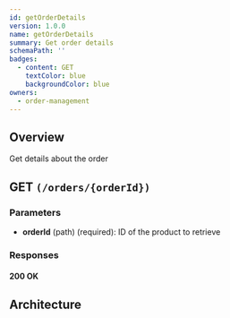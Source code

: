 ```yaml
---
id: getOrderDetails
version: 1.0.0
name: getOrderDetails
summary: Get order details
schemaPath: ''
badges:
  - content: GET
    textColor: blue
    backgroundColor: blue
owners:
  - order-management
---
```

## Overview
Get details about the order




## GET `(/orders/{orderId})`

### Parameters
- **orderId** (path) (required): ID of the product to retrieve




### Responses

#### <span className="text-green-500">200 OK</span>
<SchemaViewer file="response-200.json" maxHeight="500" id="response-200" />



## Architecture

<NodeGraph />
